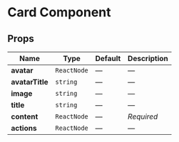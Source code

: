 # Card Component

## Props

| Name | Type | Default | Description |
|------|------|---------|-------------|
| **avatar** | `ReactNode` | — | — |
| **avatarTitle** | `string` | — | — |
| **image** | `string` | — | — |
| **title** | `string` | — | — |
| **content** | `ReactNode` | — | _Required_ |
| **actions** | `ReactNode` | — | — |
